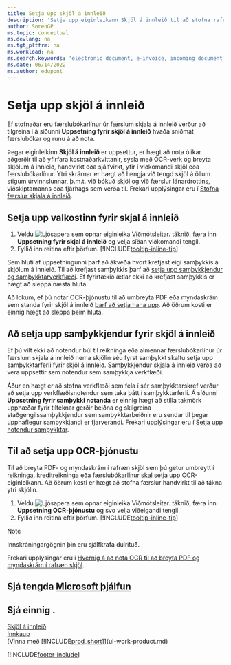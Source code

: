 ```yaml
---
title: Setja upp skjöl á innleið
description: 'Setja upp eiginleikann Skjöl á innleið til að stofna rafræn skjöl, stjórna OCR-verkum, flytja inn reikninga og umbreyta myndaskrám.'
author: SorenGP
ms.topic: conceptual
ms.devlang: na
ms.tgt_pltfrm: na
ms.workload: na
ms.search.keywords: 'electronic document, e-invoice, incoming document, OCR, ecommerce, document exchange, import invoice'
ms.date: 06/14/2022
ms.author: edupont
---
```

# <a name="set-up-incoming-documents" />Setja upp skjöl á innleið

Ef stofnaðar eru færslubókarlínur úr færslum skjala á innleið verður að tilgreina í á síðunni **Uppsetning fyrir skjöl á innleið** hvaða sniðmát færslubókar og runu á að nota.

Þegar eiginleikinn **Skjöl á innleið** er uppsettur, er hægt að nota ólíkar aðgerðir til að yfirfara kostnaðarkvittanir, sýsla með OCR-verk og breyta skjölum á innleið, handvirkt eða sjálfvirkt, yfir í viðkomandi skjöl eða færslubókarlínur. Ytri skrárnar er hægt að hengja við tengd skjöl á öllum stigum úrvinnslunnar, þ.m.t. við bókuð skjöl og við færslur lánardrottins, viðskiptamanns eða fjárhags sem verða til. Frekari upplýsingar eru í [Stofna færslur skjala á innleið](across-how-create-income-document-records.md).

## <a name="to-set-up-the-incoming-documents-feature" />Setja upp valkostinn fyrir skjal á innleið

1. Veldu ![Ljósapera sem opnar eiginleika Viðmótsleitar.](media/ui-search/search_small.png "Segðu mér hvað þú vilt gera") táknið, færa inn **Uppsetning fyrir skjal á innleið** og velja síðan viðkomandi tengil.
2. Fyllið inn reitina eftir þörfum. [!INCLUDE[tooltip-inline-tip](includes/tooltip-inline-tip_md.md)]

Sem hluti af uppsetningunni þarf að ákveða hvort krefjast eigi samþykkis á skjölum á innleið. Til að krefjast samþykkis þarf að [setja upp samþykkjendur og samþykktarverkflæði](#to-set-up-approvers-of-incoming-document-records). Ef fyrirtækið ætlar ekki að krefjast samþykkis er hægt að sleppa næsta hluta.

Að lokum, ef þú notar OCR-þjónustu til að umbreyta PDF eða myndaskrám sem standa fyrir skjöl á innleið [þarf að setja hana upp](#to-set-up-an-ocr-service). Að öðrum kosti er einnig hægt að sleppa þeim hluta.

## <a name="to-set-up-approvers-of-incoming-document-records" />Að setja upp samþykkjendur fyrir skjöl á innleið

Ef þú vilt ekki að notendur búi til reikninga eða almennar færslubókarlínur úr færslum skjala á innleið nema skjölin séu fyrst samþykkt skaltu setja upp samþykktarferli fyrir skjöl á innleið. Samþykkjendur skjala á innleið verða að vera uppsettir sem notendur sem samþykkja verkflæði.

Áður en hægt er að stofna verkflæði sem fela í sér samþykktarskref verður að setja upp verkflæðisnotendur sem taka þátt í samþykktarferli. Á síðunni **Uppsetning fyrir samþykki notanda** er einnig hægt að stilla takmörk upphæðar fyrir tilteknar gerðir beiðna og skilgreina staðgengilssamþykkjendur sem samþykktarbeiðnir eru sendar til þegar upphaflegur samþykkjandi er fjarverandi. Frekari upplýsingar eru í [Setja upp notendur samþykktar](across-how-to-set-up-approval-users.md).

## <a name="to-set-up-an-ocr-service" />Til að setja upp OCR-þjónustu

Til að breyta PDF- og myndaskrám í rafræn skjöl sem þú getur umbreytt í reikninga, kreditreikninga eða færslubókarlínur skal setja upp OCR-eiginleikann. Að öðrum kosti er hægt að stofna færslur handvirkt til að tákna ytri skjölin.

1. Veldu ![Ljósapera sem opnar eiginleika Viðmótsleitar.](media/ui-search/search_small.png "Segðu mér hvað þú vilt gera") táknið, færa inn **Uppsetning OCR-þjónustu** og svo velja viðeigandi tengil.
2. Fyllið inn reitina eftir þörfum. [!INCLUDE[tooltip-inline-tip](includes/tooltip-inline-tip_md.md)]

> [!NOTE]  
> Innskráningargögnin þín eru sjálfkrafa dulrituð.

Frekari upplýsingar eru í [Hvernig á að nota OCR til að breyta PDF og myndaskrám í rafræn skjöl](across-how-use-ocr-pdf-images-files.md).  

## <a name="see-related-microsoft-trainingtrainingmodulesincoming-documents-dynamics-365-business-central" />Sjá tengda [Microsoft þjálfun](/training/modules/incoming-documents-dynamics-365-business-central/)

## <a name="see-also" />Sjá einnig .

[Skjöl á innleið](across-income-documents.md)  
[Innkaup](purchasing-manage-purchasing.md)  
[Vinna með [!INCLUDE[prod_short](includes/prod_short.md)]](ui-work-product.md)


[!INCLUDE[footer-include](includes/footer-banner.md)]
